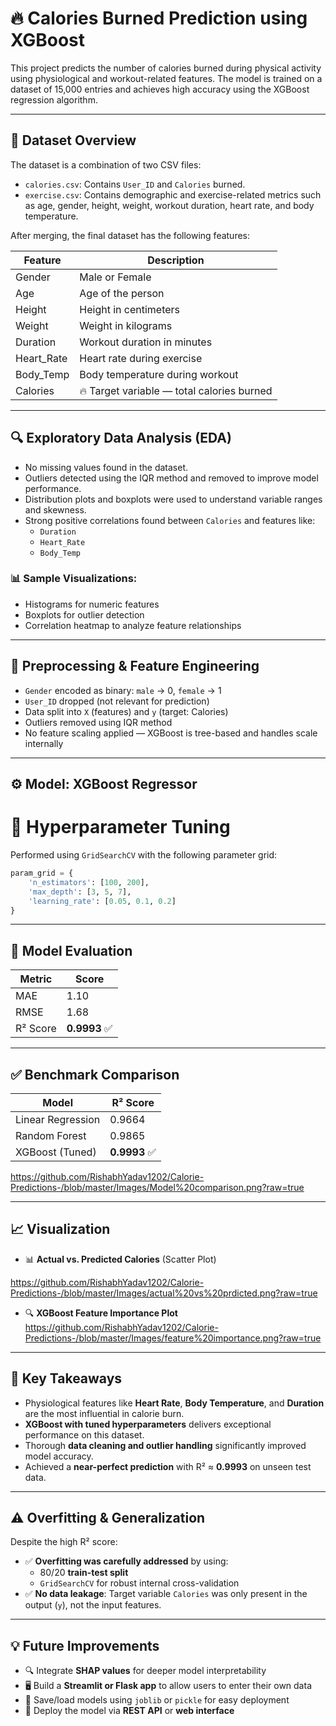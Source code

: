 # 🔥 Calories Burned Prediction using XGBoost

This project predicts the number of calories burned during physical activity using physiological and workout-related features. The model is trained on a dataset of 15,000 entries and achieves high accuracy using the XGBoost regression algorithm.

---

## 📁 Dataset Overview

The dataset is a combination of two CSV files:
- `calories.csv`: Contains `User_ID` and `Calories` burned.
- `exercise.csv`: Contains demographic and exercise-related metrics such as age, gender, height, weight, workout duration, heart rate, and body temperature.

After merging, the final dataset has the following features:

| Feature       | Description                                      |
|---------------|--------------------------------------------------|
| Gender        | Male or Female                                   |
| Age           | Age of the person                                |
| Height        | Height in centimeters                            |
| Weight        | Weight in kilograms                              |
| Duration      | Workout duration in minutes                      |
| Heart_Rate    | Heart rate during exercise                       |
| Body_Temp     | Body temperature during workout                  |
| Calories      | 🔥 Target variable — total calories burned       |

---

## 🔍 Exploratory Data Analysis (EDA)

- No missing values found in the dataset.
- Outliers detected using the IQR method and removed to improve model performance.
- Distribution plots and boxplots were used to understand variable ranges and skewness.
- Strong positive correlations found between `Calories` and features like:
  - `Duration`
  - `Heart_Rate`
  - `Body_Temp`

### 📊 Sample Visualizations:
- Histograms for numeric features
- Boxplots for outlier detection
- Correlation heatmap to analyze feature relationships

---

## 🧪 Preprocessing & Feature Engineering

- `Gender` encoded as binary: `male` → 0, `female` → 1
- `User_ID` dropped (not relevant for prediction)
- Data split into `X` (features) and `y` (target: Calories)
- Outliers removed using IQR method
- No feature scaling applied — XGBoost is tree-based and handles scale internally

---

## ⚙️ Model: XGBoost Regressor

# 🔧 Hyperparameter Tuning

Performed using `GridSearchCV` with the following parameter grid:

```python
param_grid = {
    'n_estimators': [100, 200],
    'max_depth': [3, 5, 7],
    'learning_rate': [0.05, 0.1, 0.2]
}
```

---

## 🧠 Model Evaluation

| Metric   | Score   |
|----------|---------|
| MAE      | 1.10    |
| RMSE     | 1.68    |
| R² Score | **0.9993** ✅ |

---

## ✅ Benchmark Comparison

| Model               | R² Score   |
|---------------------|------------|
| Linear Regression   | 0.9664     |
| Random Forest       | 0.9865     |
| XGBoost (Tuned)     | **0.9993** ✅|

 https://github.com/RishabhYadav1202/Calorie-Predictions-/blob/master/Images/Model%20comparison.png?raw=true

---

## 📈 Visualization

- 📊 **Actual vs. Predicted Calories** (Scatter Plot)
  
https://github.com/RishabhYadav1202/Calorie-Predictions-/blob/master/Images/actual%20vs%20prdicted.png?raw=true
  
- 🔍 **XGBoost Feature Importance Plot**
https://github.com/RishabhYadav1202/Calorie-Predictions-/blob/master/Images/feature%20importance.png?raw=true
---

## 📌 Key Takeaways

- Physiological features like **Heart Rate**, **Body Temperature**, and **Duration** are the most influential in calorie burn.
- **XGBoost with tuned hyperparameters** delivers exceptional performance on this dataset.
- Thorough **data cleaning and outlier handling** significantly improved model accuracy.
- Achieved a **near-perfect prediction** with R² ≈ **0.9993** on unseen test data.

---

## ⚠ Overfitting & Generalization

Despite the high R² score:

- ✅ **Overfitting was carefully addressed** by using:
  - 80/20 **train-test split**
  - `GridSearchCV` for robust internal cross-validation
- ✅ **No data leakage**: Target variable `Calories` was only present in the output (`y`), not the input features.

---

## 💡 Future Improvements

- 🔍 Integrate **SHAP values** for deeper model interpretability  
- 🖥 Build a **Streamlit or Flask app** to allow users to enter their own data  
- 💾 Save/load models using `joblib` or `pickle` for easy deployment  
- 🚀 Deploy the model via **REST API** or **web interface**





